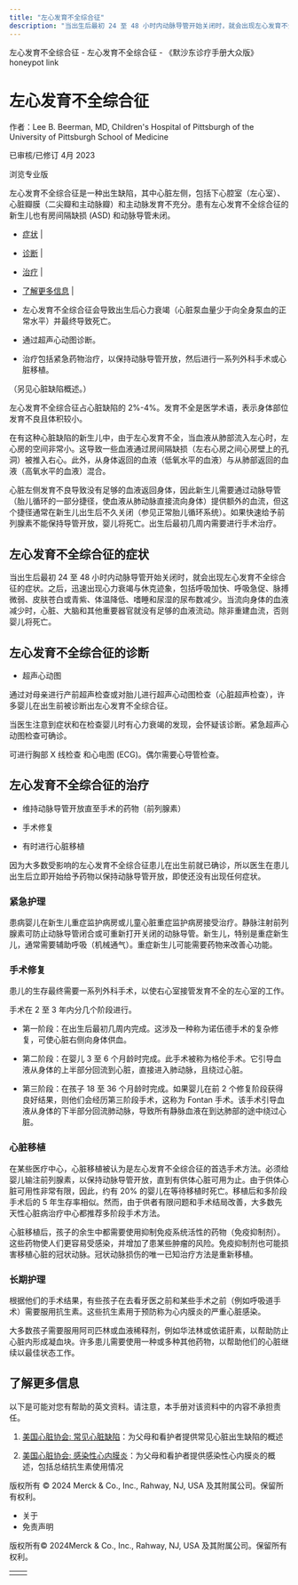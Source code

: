 ```yaml
---
title: "左心发育不全综合征"
description: "当出生后最初 24 至 48 小时内动脉导管开始关闭时，就会出现左心发育不全综合征的症状。之后，迅速出现心力衰竭与休克迹象，包括呼吸加快、呼吸急促、脉搏微弱、皮肤苍白或青紫、体温降低、嗜睡和尿湿的尿布数减少。当流向身体的血液减少时，心脏、大脑和其他重要器官就没有足够的血液流动。除非重建血流，否则婴儿将死亡。"
---
```


﻿左心发育不全综合征 \- 左心发育不全综合征 \- 《默沙东诊疗手册大众版》 honeypot link

# 左心发育不全综合征

作者：Lee B. Beerman, MD, Children's Hospital of Pittsburgh of the University of
Pittsburgh School of Medicine

已审核/已修订 4月 2023

浏览专业版

左心发育不全综合征是一种出生缺陷，其中心脏左侧，包括下心腔室（左心室）、心脏瓣膜（二尖瓣和主动脉瓣）和主动脉发育不充分。患有左心发育不全综合征的新生儿也有房间隔缺损 (ASD) 和动脉导管未闭。

- [症状](#症状_v30823090_zh) \|
- [诊断](#诊断_v30823093_zh) \|
- [治疗](#治疗_v30823102_zh) \|
- [了解更多信息](#了解更多信息_v52131193_zh) \|

- 左心发育不全综合征会导致出生后心力衰竭（心脏泵血量少于向全身泵血的正常水平）并最终导致死亡。

- 通过超声心动图诊断。

- 治疗包括紧急药物治疗，以保持动脉导管开放，然后进行一系列外科手术或心脏移植。


（另见心脏缺陷概述。）

左心发育不全综合征占心脏缺陷的 2%-4%。发育不全是医学术语，表示身体部位发育不良且体积较小。

在有这种心脏缺陷的新生儿中，由于左心发育不全，当血液从肺部流入左心时，左心房的空间非常小。这导致一些血液通过房间隔缺损（左右心房之间心房壁上的孔洞）被推入右心。此外，从身体返回的血液（低氧水平的血液）与从肺部返回的血液（高氧水平的血液）混合。

心脏左侧发育不良导致没有足够的血液返回身体，因此新生儿需要通过动脉导管（胎儿循环的一部分捷径，使血液从肺动脉直接流向身体）提供额外的血流，但这个捷径通常在新生儿出生后不久关闭（参见正常胎儿循环系统）。如果快速给予前列腺素不能保持导管开放，婴儿将死亡。出生后最初几周内需要进行手术治疗。

## 左心发育不全综合征的症状

当出生后最初 24 至 48 小时内动脉导管开始关闭时，就会出现左心发育不全综合征的症状。之后，迅速出现心力衰竭与休克迹象，包括呼吸加快、呼吸急促、脉搏微弱、皮肤苍白或青紫、体温降低、嗜睡和尿湿的尿布数减少。当流向身体的血液减少时，心脏、大脑和其他重要器官就没有足够的血液流动。除非重建血流，否则婴儿将死亡。

## 左心发育不全综合征的诊断

- 超声心动图


通过对母亲进行产前超声检查或对胎儿进行超声心动图检查（心脏超声检查），许多婴儿在出生前被诊断出左心发育不全综合征。

当医生注意到症状和在检查婴儿时有心力衰竭的发现，会怀疑该诊断。紧急超声心动图检查可确诊。

可进行胸部 X 线检查 和心电图 (ECG)。偶尔需要心导管检查。

## 左心发育不全综合征的治疗

- 维持动脉导管开放直至手术的药物（前列腺素）

- 手术修复

- 有时进行心脏移植


因为大多数受影响的左心发育不全综合征患儿在出生前就已确诊，所以医生在患儿出生后立即开始给予药物以保持动脉导管开放，即使还没有出现任何症状。

### 紧急护理

患病婴儿在新生儿重症监护病房或儿童心脏重症监护病房接受治疗。静脉注射前列腺素可防止动脉导管闭合或可重新打开关闭的动脉导管。新生儿，特别是重症新生儿，通常需要辅助呼吸（机械通气）。重症新生儿可能需要药物来改善心功能。

### 手术修复

患儿的生存最终需要一系列外科手术，以使右心室接管发育不全的左心室的工作。

手术在 2 至 3 年内分几个阶段进行。

- 第一阶段：在出生后最初几周内完成。这涉及一种称为诺伍德手术的复杂修复，可使心脏右侧向身体供血。

- 第二阶段：在婴儿 3 至 6 个月龄时完成。此手术被称为格伦手术。它引导血液从身体的上半部分回流到心脏，直接进入肺动脉，且绕过心脏。

- 第三阶段：在孩子 18 至 36 个月龄时完成。如果婴儿在前 2 个修复阶段获得良好结果，则他们会经历第三阶段手术，这称为 Fontan 手术。该手术引导血液从身体的下半部分回流肺动脉，导致所有静脉血液在到达肺部的途中绕过心脏。


### 心脏移植

在某些医疗中心，心脏移植被认为是左心发育不全综合征的首选手术方法。必须给婴儿输注前列腺素，以保持动脉导管开放，直到有供体心脏可用为止。由于供体心脏可用性非常有限，因此，约有 20% 的婴儿在等待移植时死亡。移植后和多阶段手术后的 5 年生存率相似。然而，由于供者有限问题和手术结局改善，大多数先天性心脏病治疗中心都推荐多阶段手术方法。

心脏移植后，孩子的余生中都需要使用抑制免疫系统活性的药物（免疫抑制剂）。这些药物使人们更容易受感染，并增加了患某些肿瘤的风险。免疫抑制剂也可能损害移植心脏的冠状动脉。冠状动脉损伤的唯一已知治疗方法是重新移植。

### 长期护理

根据他们的手术结果，有些孩子在去看牙医之前和某些手术之前（例如呼吸道手术）需要服用抗生素。这些抗生素用于预防称为心内膜炎的严重心脏感染。

大多数孩子需要服用阿司匹林或血液稀释剂，例如华法林或依诺肝素，以帮助防止心脏内形成凝血块。许多患儿需要使用一种或多种其他药物，以帮助他们的心脏继续以最佳状态工作。

## 了解更多信息

以下是可能对您有帮助的英文资料。请注意，本手册对该资料中的内容不承担责任。

1. [美国心脏协会: 常见心脏缺陷](https://www.heart.org/en/health-topics/congenital-heart-defects/about-congenital-heart-defects/common-types-of-heart-defects)：为父母和看护者提供常见心脏出生缺陷的概述

2. [美国心脏协会: 感染性心内膜炎](https://www.heart.org/en/health-topics/infective-endocarditis)：为父母和看护者提供感染性心内膜炎的概述，包括总结抗生素使用情况




版权所有 © 2024
Merck & Co., Inc., Rahway, NJ, USA 及其附属公司。保留所有权利。

- 关于
- 免责声明

版权所有© 2024Merck & Co., Inc., Rahway, NJ, USA 及其附属公司。保留所有权利。

|     |     |
| --- | --- |
|  |  |